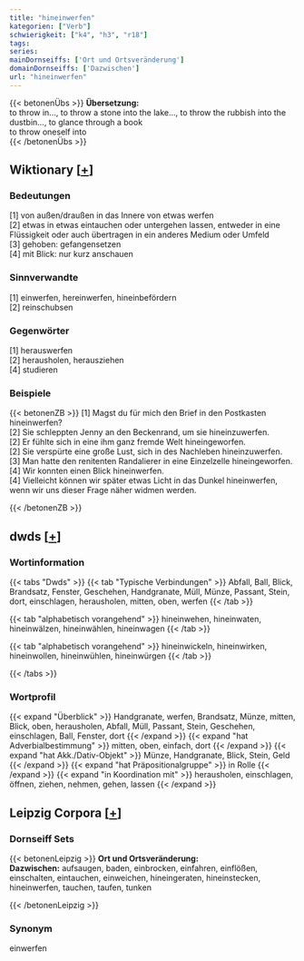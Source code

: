 ```yaml
---
title: "hineinwerfen"
kategorien: ["Verb"]
schwierigkeit: ["k4", "h3", "r18"]
tags:
series:
mainDornseiffs: ['Ort und Ortsveränderung']
domainDornseiffs: ['Dazwischen']
url: "hineinwerfen"
---
```


{{< betonenÜbs >}}
**Übersetzung:**  
to throw in..., to throw a stone into the lake..., to throw the rubbish into the dustbin..., to glance through  a book  
to throw oneself into  
{{< /betonenÜbs >}}

## Wiktionary [[+](https://de.wiktionary.org/wiki/hineinwerfen)]

### Bedeutungen
[1] von außen/draußen in das Innere von etwas werfen  
[2] etwas in etwas eintauchen oder untergehen lassen, entweder in eine Flüssigkeit oder auch übertragen in ein anderes Medium oder Umfeld  
[3] gehoben: gefangensetzen  
[4] mit Blick: nur kurz anschauen  

### Sinnverwandte
[1] einwerfen, hereinwerfen, hineinbefördern  
[2] reinschubsen  

### Gegenwörter
[1] herauswerfen  
[2] herausholen, herausziehen  
[4] studieren  

### Beispiele
{{< betonenZB >}}
[1] Magst du für mich den Brief in den Postkasten hineinwerfen?  
[2] Sie schleppten Jenny an den Beckenrand, um sie hineinzuwerfen.  
[2] Er fühlte sich in eine ihm ganz fremde Welt hineingeworfen.  
[2] Sie verspürte eine große Lust, sich in des Nachleben hineinzuwerfen.  
[3] Man hatte den renitenten Randalierer in eine Einzelzelle hineingeworfen.  
[4] Wir konnten einen Blick hineinwerfen.  
[4] Vielleicht können wir später etwas Licht in das Dunkel hineinwerfen, wenn wir uns dieser Frage näher widmen werden.  

{{< /betonenZB >}}


## dwds [[+](https://www.dwds.de/wb/hineinwerfen)]

### Wortinformation
{{< tabs "Dwds" >}}
{{< tab "Typische Verbindungen" >}}
Abfall, Ball, Blick, Brandsatz, Fenster, Geschehen, Handgranate, Müll, Münze, Passant, Stein, dort, einschlagen, herausholen, mitten, oben, werfen
{{< /tab >}}

{{< tab "alphabetisch vorangehend" >}}
hineinwehen, hineinwaten, hineinwälzen, hineinwählen, hineinwagen
{{< /tab >}}

{{< tab "alphabetisch vorangehend" >}}
hineinwickeln, hineinwirken, hineinwollen, hineinwühlen, hineinwürgen
{{< /tab >}}

{{< /tabs >}}

### Wortprofil
{{< expand "Überblick" >}} Handgranate, werfen, Brandsatz, Münze, mitten, Blick, oben, herausholen, Abfall, Müll, Passant, Stein, Geschehen, einschlagen, Ball, Fenster, dort {{< /expand >}}
{{< expand "hat Adverbialbestimmung" >}} mitten, oben, einfach, dort {{< /expand >}}
{{< expand "hat Akk./Dativ-Objekt" >}} Münze, Handgranate, Blick, Stein, Geld {{< /expand >}}
{{< expand "hat Präpositionalgruppe" >}} in Rolle {{< /expand >}}
{{< expand "in Koordination mit" >}} herausholen, einschlagen, öffnen, ziehen, nehmen, gehen, lassen {{< /expand >}}

## Leipzig Corpora [[+](https://corpora.uni-leipzig.de/en/res?word=hineinwerfen&corpusId=deu_newscrawl-public_2018)]

### Dornseiff Sets
{{< betonenLeipzig >}}
**Ort und Ortsveränderung:**  
**Dazwischen:** aufsaugen, baden, einbrocken, einfahren, einflößen, einschalten, eintauchen, einweichen, hineingeraten, hineinstecken, hineinwerfen, tauchen, taufen, tunken  

{{< /betonenLeipzig >}}

### Synonym
einwerfen

